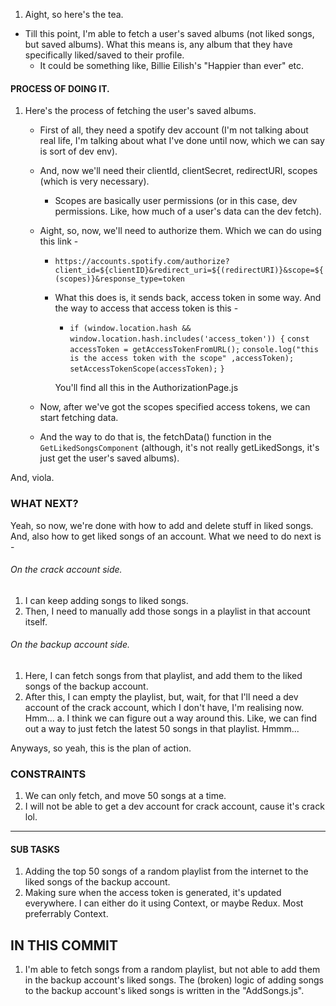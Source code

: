 1. Aight, so here's the tea. 

- Till this point, I'm able to fetch a user's saved albums (not liked songs, but saved albums). What this means is, any album that they have specifically liked/saved to their profile. 
    - It could be something like, Billie Eilish's "Happier than ever" etc.



#### PROCESS OF DOING IT. 

1. Here's the process of fetching the user's saved albums.
    - First of all, they need a spotify dev account (I'm not talking about real life, I'm talking about what I've done until now, which we can say is sort of dev env).
    - And, now we'll need their clientId, clientSecret, redirectURI, scopes (which is very necessary).
        - Scopes are basically user permissions (or in this case, dev permissions. Like, how much of a user's data can the dev fetch). 
    - Aight, so, now, we'll need to authorize them. Which we can do using this link - 
        - `https://accounts.spotify.com/authorize?client_id=${clientID}&redirect_uri=${(redirectURI)}&scope=${(scopes)}&response_type=token`
        - What this does is, it sends back, access token in some way. And the way to access that access token is this - 
            - `if (window.location.hash && window.location.hash.includes('access_token')) {`
            `const accessToken = getAccessTokenFromURL();`
            `console.log("this is the access token with the scope" ,accessToken);`
            `setAccessTokenScope(accessToken);`
            `}`

            You'll find all this in the AuthorizationPage.js
    
    - Now, after we've got the scopes specified access tokens, we can start fetching data.
    - And the way to do that is, the fetchData() function in the `GetLikedSongsComponent` (although, it's not really getLikedSongs, it's just get the user's saved albums).

And, viola.



### WHAT NEXT?

Yeah, so now, we're done with how to add and delete stuff in liked songs. And, also how to get liked songs of an account. 
What we need to do next is -

###### On the crack account side.

1. I can keep adding songs to liked songs. 
2. Then, I need to manually add those songs in a playlist in that account itself. 

###### On the backup account side. 

1. Here, I can fetch songs from that playlist, and add them to the liked songs of the backup account. 
2. After this, I can empty the playlist, but, wait, for that I'll need a dev account of the crack account, which I don't have, I'm realising now. Hmm...
    a. I think we can figure out a way around this. Like, we can find out a way to just fetch the latest 50 songs in that playlist. Hmmm... 

Anyways, so yeah, this is the plan of action.


### CONSTRAINTS

1. We can only fetch, and move 50 songs at a time.
2. I will not be able to get a dev account for crack account, cause it's crack lol. 


------------------------------------------------------------------------------------


#### SUB TASKS

1. Adding the top 50 songs of a random playlist from the internet to the liked songs of the backup account. 
2. Making sure when the access token is generated, it's updated everywhere. I can either do it using Context, or maybe Redux. Most preferrably Context.


## IN THIS COMMIT

1. I'm able to fetch songs from a random playlist, but not able to add them in the backup account's liked songs. The (broken) logic of adding songs to the backup account's liked songs is written in the "AddSongs.js". 